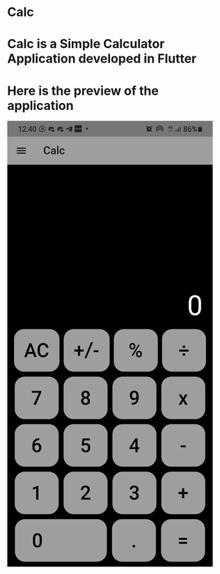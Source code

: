 # Calc

# Calc is a Simple Calculator Application developed in Flutter 
# Here is the preview of the application

![ ](Calc-view.jpg)

